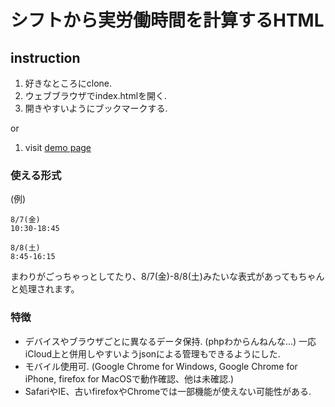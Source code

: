 # シフトから実労働時間を計算するHTML

## instruction
1. 好きなところにclone.
2. ウェブブラウザでindex.htmlを開く.
3. 開きやすいようにブックマークする.

or

1. visit [demo page](http://jar.oiran.org/temp)

### 使える形式
(例)
```
8/7(金)
10:30-18:45

8/8(土)
8:45-16:15
```
まわりがごっちゃっとしてたり、8/7(金)-8/8(土)みたいな表式があってもちゃんと処理されます。

### 特徴
 - デバイスやブラウザごとに異なるデータ保持. (phpわからんねんな...) 一応iCloud上と併用しやすいようjsonによる管理もできるようにした.
 - モバイル使用可. (Google Chrome for Windows, Google Chrome for iPhone, firefox for MacOSで動作確認、他は未確認.)
 - SafariやIE、古いfirefoxやChromeでは一部機能が使えない可能性がある.